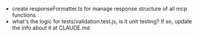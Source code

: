 - create responseFormatter.ts for manage response structure of all mcp functions
- what's the logic for tests/validation.test.js, is it unit testing? If so, update the info about it at CLAUDE.md